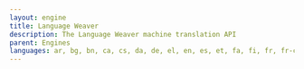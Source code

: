 ```yaml
---
layout: engine
title: Language Weaver
description: The Language Weaver machine translation API
parent: Engines
languages: ar, bg, bn, ca, cs, da, de, el, en, es, et, fa, fi, fr, fr-ca, ha, he, hi, hr, hu, hy, id, it, ja, jv, ka, km, ko, ku, lt, lv, ms, mt, my, nl, no, pl, prs, ps, pt, pt-br, ro, ru, sk, sl, so, sq, sr, sv, sw, th, tr, uk, ur, uz, vi, zh-cn, zh-tw
---
```

